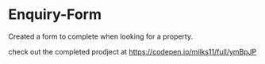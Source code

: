 # Enquiry-Form
Created a form to complete when looking for a property. 

check out the completed prodject at https://codepen.io/milks11/full/ymBpJP

